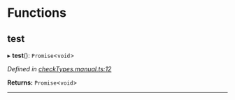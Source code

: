 

# Functions

<a id="test"></a>

##  test

▸ **test**(): `Promise`<`void`>

*Defined in [checkTypes.manual.ts:12](https://github.com/polkadot-js/api/blob/63222cf/packages/api/src/checkTypes.manual.ts#L12)*

**Returns:** `Promise`<`void`>

___

